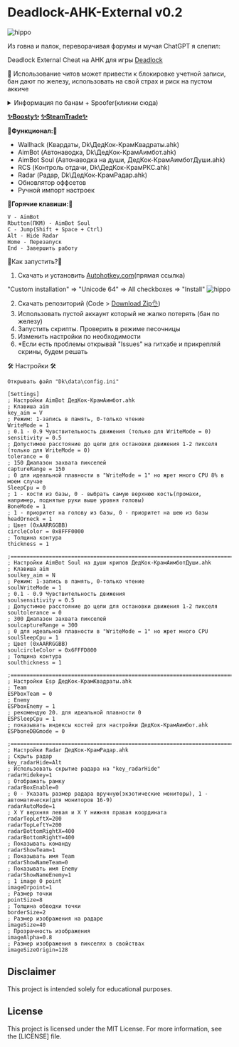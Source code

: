 # Deadlock-AHK-External v0.2

![hippo](https://i.imgur.com/2LV7HZV.jpeg)

Из говна и палок, переворачивая форумы и мучая ChatGPT я слепил:

Deadlock External Cheat на AHK для игры [Deadlock](https://store.steampowered.com/app/1422450/Deadlock/)

🙏 Использование читов может привести к блокировке учетной записи, бан дают по железу, использовать на свой страх и риск на пустом аккиче

<details>
<summary>Информация по банам + Spoofer(кликни сюда)</summary>

Информация актуальна на момент публикации (30.09.2024)

Бан дают по железу, от ручных жалоб, выглядит это так: подаешь поиск(режимы: 12 игроков, 6vs6 игроки боты, 1vs11 игрок против ботов) и табличка "Вы навсегда заблокированы в этом режиме"

Правила:
- Бан никак не отображается в профиле и никак не отследить, проверить только подав поиск.
- Бан дается всем кому ты отправил гифт(лично я не проверял)
- Бан дается на аккаунт и на компьютер(*HWID BAN)
- Если зайти с забаненного компьютера на чистый аккаунт то тот будет мгновенно забанен(зайти в игру! не в стим)

План по разбану:
- Купить аккич на [Funpay](https://funpay.com/)
- Провести Spoofer`изацию [YouTube](https://www.youtube.com/watch?v=VPskGHjG-bA)
- Зайти на аккич и играть
- *Сгоревший аккаунт продать за пол цены на Фанпей
- *Скрыть игру в списке стим(после бана), чтобы случайно не откыть

P.S. Габен не умеет делать античит и по сути используется анти смурфинг система из Dota2 с мгновенным применением бана, чистишь реестр, папки, меняешь ID. И бан PC снимается.
```
Если в кратце выжимка из видоса:
Закрыть стим
C:\Program Files (x86)\Steam

Удалить appcache
Удалить userdata
Удалить ssfn
Удалить \AppData\Local\Steam

Чистим реестр поиск по RegOrganizer

valve
steam
deadlock
project8
Citadel

TMAC.exe
Меняем мак адреса всего что можно

Меняем в реестре ID
machineGUID
https://www.guidgen.com/
HKEY_LOCAL_MACHINE\SOFTWARE\Microsoft\Cryptography
MachineGuid
4c14175a-ee16-47ba-b197-13372f911114

Меняем ид диска
Hwid Changer.exe
ee16-47ba

Перезагружаемся
```

</details>

[__✨Boosty✨__](https://boosty.to/kramar1337)
[__✨SteamTrade✨__](https://steamcommunity.com/tradeoffer/new/?partner=176456946&token=QbYR9jmE)

__🚀Функционал:🚀__

- Wallhack (Квардаты, Dk\ДедКок-КрамКвадраты.ahk)
- AimBot (Автонаводка, Dk\ДедКок-КрамАимбот.ahk)
- AimBot Soul (Автонаводка на души, ДедКок-КрамАимботДуши.ahk)
- RCS (Контроль отдачи, Dk\ДедКок-КрамРКС.ahk)
- Radar (Радар, Dk\ДедКок-КрамРадар.ahk)
- Обновлятор оффсетов
- Ручной импорт настроек

:musical_keyboard:__Горячие клавиши:__:musical_keyboard:
```
V - AimBot
Rbutton(ПКМ) - AimBot Soul
C - Jump(Shift + Space + Ctrl)
Alt - Hide Radar
Home - Перезапуск
End - Завершить работу
```

:memo:Как запустить?:memo:

1. Скачать и установить [Autohotkey.com](https://www.autohotkey.com/download/ahk-install.exe)(прямая ссылка)

"Custom installation" => "Unicode 64" => All checkboxes => "Install"
![hippo](https://media.giphy.com/media/LerrohpjasApOHH9G1/giphy.gif)

2. Скачать репозиторий (Code > [Download Zip👌](https://github.com/Kramar1337/Deadlock-AHK-External/archive/main.zip))
3. Использовать пустой аккаунт который не жалко потерять (бан по железу)
4. Запустить скрипты. Проверить в режиме песочницы
5. Изменить настройки по необходимости
6. *Если есть проблемы открывай "Issues" на гитхабе и прикрепляй скрины, будем решать

🛠️ Настройки 🛠️ 
```
Открывать файл "Dk\data\config.ini"

[Settings]
; Настройки AimBot ДедКок-КрамАимбот.ahk
; Клавиша aim
key_aim = V
; Режим: 1-запись в память, 0-только чтение
WriteMode = 1
; 0.1 - 0.9	Чувствительность движения (только для WriteMode = 0)
sensitivity = 0.5
; Допустимое расстояние до цели для остановки движения 1-2 пикселя (только для WriteMode = 0)
tolerance = 0
; 150 Диапазон захвата пикселей
captureRange = 150
; 0 для идеальной плавности в "WriteMode = 1" но жрет много CPU 8% в моем случае
SleepCpu = 0
; 1 - кости из базы, 0 - выбрать самую верхнюю кость(промахи, например, поднятые руки выше уровня головы)
BoneMode = 1
; 1 - приоритет на голову из базы, 0 - приоритет на шею из базы
headOrneck = 1
; Цвет (0xAARRGGBB)
circleColor = 0x8FFF0000
; Толщина контура
thickness = 1

;===============================================================================
; Настройки AimBot Soul на души крипов ДедКок-КрамАимботДуши.ahk
; Клавиша aim
soulkey_aim = N
; Режим: 1-запись в память, 0-только чтение
soulWriteMode = 1
; 0.1 - 0.9	Чувствительность движения
soulsensitivity = 0.5
; Допустимое расстояние до цели для остановки движения 1-2 пикселя
soultolerance = 0
; 300 Диапазон захвата пикселей
soulcaptureRange = 300
; 0 для идеальной плавности в "WriteMode = 1" но жрет много CPU
soulSleepCpu = 1
; Цвет (0xAARRGGBB)
soulcircleColor = 0x6FFFD800
; Толщина контура
soulthickness = 1

;===============================================================================
; Настройки Esp ДедКок-КрамКвадраты.ahk
; Team
ESPboxTeam = 0
; Enemy
ESPboxEnemy = 1
; рекомендую 20. для идеальной плавности 0
ESPSleepCpu = 1
; показывать индексы костей для настройки ДедКок-КрамАимбот.ahk
ESPboneDBGmode = 0 	

;===============================================================================
; Настройки Radar ДедКок-КрамРадар.ahk
; Скрыть радар
key_radarHide=Alt
; Использовать скрытие радара на "key_radarHide"
radarHidekey=1
; Отображать рамку
radarBoxEnable=0
; 0 - Указать размер радара вручную(экзотические мониторы), 1 - автоматически(для мониторов 16-9)
radarAutoMode=1
; X Y верхняя левая и X Y нижняя правая координата
radarTopLeftX=200
radarTopLeftY=200
radarBottomRightX=400
radarBottomRightY=400
; Показывать команду
radarShowTeam=1
; Показывать имя Team
radarShowNameTeam=0
; Показывать имя Enemy
radarShowNameEnemy=1
; 1 image 0 point
imageOrpoint=1
; Размер точки
pointSize=8
; Толщина обводки точки
borderSize=2
; Размер изображения на радаре	
imageSize=40
; Прозрачность изображения	
imageAlpha=0.8
; Размер изображения в пикселях в свойствах	
imageSizeOrigin=128
```

## Disclaimer 
This project is intended solely for educational purposes. 

## License

This project is licensed under the MIT License. For more information, see the [LICENSE] file.
